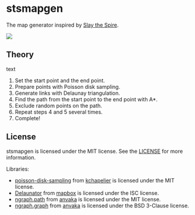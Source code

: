 # stsmapgen

The map generator inspired by [Slay the Spire](https://store.steampowered.com/app/646570).

![](https://user-images.githubusercontent.com/59264002/75630736-89e6a080-5c30-11ea-86ed-3f00e3631e48.gif)

## Theory
text

1. Set the start point and the end point.
2. Prepare points with Poisson disk sampling.
3. Generate links with Delaunay triangulation.
4. Find the path from the start point to the end point with A*.
5. Exclude random points on the path.
6. Repeat steps 4 and 5 several times.
7. Complete!

## License

stsmapgen is licensed under the MIT license. See the [LICENSE](https://github.com/yurkth/stsmapgen/blob/master/LICENSE) for more information.

Libraries:

- [poisson-disk-sampling](https://github.com/kchapelier/poisson-disk-sampling) from [kchapelier](https://github.com/kchapelier) is licensed under the MIT license.
- [Delaunator](https://github.com/mapbox/delaunator.git) from [mapbox](https://github.com/mapbox) is licensed under the ISC license.
- [ngraph.path](https://github.com/anvaka/ngraph.path) from [anvaka](https://github.com/anvaka) is licensed under the MIT license.
- [ngraph.graph](https://github.com/anvaka/ngraph.graph) from [anvaka](https://github.com/anvaka) is licensed under the BSD 3-Clause license.
